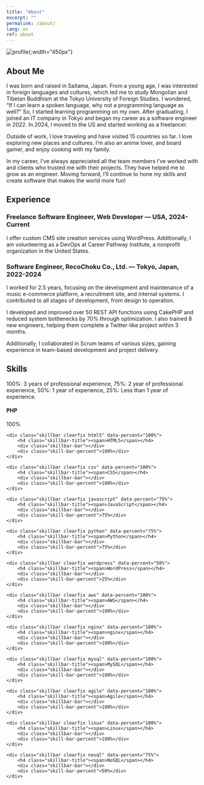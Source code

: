 ```yaml
---
title: "About"
excerpt: ""
permalink: /about/
lang: en
ref: about
---
```


![profile](/assets/img/profile.png){:width="450px"}

## About Me

I was born and raised in Saitama, Japan. From a young age, I was interested in foreign languages and cultures, which led me to study Mongolian and Tibetan Buddhism at the Tokyo University of Foreign Studies. I wondered, “If I can learn a spoken language, why not a programming language as well?” So, I started learning programming on my own. After graduating, I joined an IT company in Tokyo and began my career as a software engineer in 2022.
In 2024, I moved to the US and started working as a freelancer.

Outside of work, I love traveling and have visited 15 countries so far. I love exploring new places and cultures. I’m also an anime lover, and board gamer, and enjoy cooking with my family.

In my career, I’ve always appreciated all the team members I’ve worked with and clients who trusted me with their projects. They have helped me to grow as an engineer. Moving forward, I’ll continue to hone my skills and create software that makes the world more fun!

## Experience

### Freelance Software Engineer, Web Developer — USA, 2024-Current

I offer custom CMS site creation services using WordPress. Additionally, I am volunteering as a DevOps at Career Pathway Institute, a nonprofit organization in the United States.

### Software Engineer, RecoChoku Co., Ltd. — Tokyo, Japan, 2022-2024

I worked for 2.5 years, focusing on the development and maintenance of a music e-commerce platform, a recruitment site, and internal systems. I contributed to all stages of development, from design to operation.

I developed and improved over 50 REST API functions using CakePHP and reduced system bottlenecks by 70% through optimization. I also trained 8 new engineers, helping them complete a Twitter-like project within 3 months.

Additionally, I collaborated in Scrum teams of various sizes, gaining experience in team-based development and project delivery.

## Skills


100%: 3 years of professional experience, 75%: 2 year of professional experience, 50%: 1 year of experience, 25%: Less than 1 year of experience.

<div class="skillbar-wrapper">
    <div class="skillbar clearfix php" data-percent="100%">
        <h4 class="skillbar-title"><span>PHP</span></h4>
        <div class="skillbar-bar"></div>
        <div class="skill-bar-percent">100%</div>
    </div>

    <div class="skillbar clearfix html5" data-percent="100%">
        <h4 class="skillbar-title"><span>HTML5</span></h4>
        <div class="skillbar-bar"></div>
        <div class="skill-bar-percent">100%</div>
    </div>

    <div class="skillbar clearfix css" data-percent="100%">
        <h4 class="skillbar-title"><span>CSS</span></h4>
        <div class="skillbar-bar"></div>
        <div class="skill-bar-percent">100%</div>
    </div>

    <div class="skillbar clearfix javascript" data-percent="75%">
        <h4 class="skillbar-title"><span>JavaScript</span></h4>
        <div class="skillbar-bar"></div>
        <div class="skill-bar-percent">75%</div>
    </div>

    <div class="skillbar clearfix python" data-percent="75%">
        <h4 class="skillbar-title"><span>Python</span></h4>
        <div class="skillbar-bar"></div>
        <div class="skill-bar-percent">75%</div>
    </div>

    <div class="skillbar clearfix wordpress" data-percent="50%">
        <h4 class="skillbar-title"><span>WordPress</span></h4>
        <div class="skillbar-bar"></div>
        <div class="skill-bar-percent">25%</div>
    </div>

    <div class="skillbar clearfix aws" data-percent="100%">
        <h4 class="skillbar-title"><span>AWS</span></h4>
        <div class="skillbar-bar"></div>
        <div class="skill-bar-percent">100%</div>
    </div>

    <div class="skillbar clearfix nginx" data-percent="100%">
        <h4 class="skillbar-title"><span>nginx</span></h4>
        <div class="skillbar-bar"></div>
        <div class="skill-bar-percent">100%</div>
    </div>

    <div class="skillbar clearfix mysql" data-percent="100%">
        <h4 class="skillbar-title"><span>MySQL</span></h4>
        <div class="skillbar-bar"></div>
        <div class="skill-bar-percent">100%</div>
    </div>

    <div class="skillbar clearfix agile" data-percent="100%">
        <h4 class="skillbar-title"><span>Agile</span></h4>
        <div class="skillbar-bar"></div>
        <div class="skill-bar-percent">100%</div>
    </div>

    <div class="skillbar clearfix linux" data-percent="100%">
        <h4 class="skillbar-title"><span>Linux</span></h4>
        <div class="skillbar-bar"></div>
        <div class="skill-bar-percent">100%</div>
    </div>

    <div class="skillbar clearfix nosql" data-percent="75%">
        <h4 class="skillbar-title"><span>NoSQL</span></h4>
        <div class="skillbar-bar"></div>
        <div class="skill-bar-percent">50%</div>
    </div>
</div>
<script src="{{ '/assets/js/skills.js' | relative_url }}"></script>
